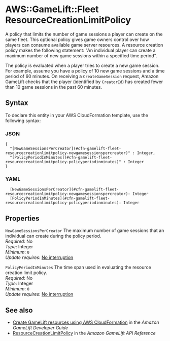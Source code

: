 # AWS::GameLift::Fleet ResourceCreationLimitPolicy<a name="aws-properties-gamelift-fleet-resourcecreationlimitpolicy"></a>

A policy that limits the number of game sessions a player can create on the same fleet\. This optional policy gives game owners control over how players can consume available game server resources\. A resource creation policy makes the following statement: "An individual player can create a maximum number of new game sessions within a specified time period"\.

The policy is evaluated when a player tries to create a new game session\. For example, assume you have a policy of 10 new game sessions and a time period of 60 minutes\. On receiving a `CreateGameSession` request, Amazon GameLift checks that the player \(identified by `CreatorId`\) has created fewer than 10 game sessions in the past 60 minutes\.

## Syntax<a name="aws-properties-gamelift-fleet-resourcecreationlimitpolicy-syntax"></a>

To declare this entity in your AWS CloudFormation template, use the following syntax:

### JSON<a name="aws-properties-gamelift-fleet-resourcecreationlimitpolicy-syntax.json"></a>

```
{
  "[NewGameSessionsPerCreator](#cfn-gamelift-fleet-resourcecreationlimitpolicy-newgamesessionspercreator)" : Integer,
  "[PolicyPeriodInMinutes](#cfn-gamelift-fleet-resourcecreationlimitpolicy-policyperiodinminutes)" : Integer
}
```

### YAML<a name="aws-properties-gamelift-fleet-resourcecreationlimitpolicy-syntax.yaml"></a>

```
  [NewGameSessionsPerCreator](#cfn-gamelift-fleet-resourcecreationlimitpolicy-newgamesessionspercreator): Integer
  [PolicyPeriodInMinutes](#cfn-gamelift-fleet-resourcecreationlimitpolicy-policyperiodinminutes): Integer
```

## Properties<a name="aws-properties-gamelift-fleet-resourcecreationlimitpolicy-properties"></a>

`NewGameSessionsPerCreator`  <a name="cfn-gamelift-fleet-resourcecreationlimitpolicy-newgamesessionspercreator"></a>
The maximum number of game sessions that an individual can create during the policy period\.   
*Required*: No  
*Type*: Integer  
*Minimum*: `0`  
*Update requires*: [No interruption](https://docs.aws.amazon.com/AWSCloudFormation/latest/UserGuide/using-cfn-updating-stacks-update-behaviors.html#update-no-interrupt)

`PolicyPeriodInMinutes`  <a name="cfn-gamelift-fleet-resourcecreationlimitpolicy-policyperiodinminutes"></a>
The time span used in evaluating the resource creation limit policy\.   
*Required*: No  
*Type*: Integer  
*Minimum*: `0`  
*Update requires*: [No interruption](https://docs.aws.amazon.com/AWSCloudFormation/latest/UserGuide/using-cfn-updating-stacks-update-behaviors.html#update-no-interrupt)

## See also<a name="aws-properties-gamelift-fleet-resourcecreationlimitpolicy--seealso"></a>
+ [ Create GameLift resources using AWS CloudFormation](https://docs.aws.amazon.com/gamelift/latest/developerguide/resources-cloudformation.html) in the *Amazon GameLift Developer Guide*
+  [ResourceCreationLimitPolicy](https://docs.aws.amazon.com/gamelift/latest/apireference/API_ResourceCreationLimitPolicy.html) in the *Amazon GameLift API Reference* 
